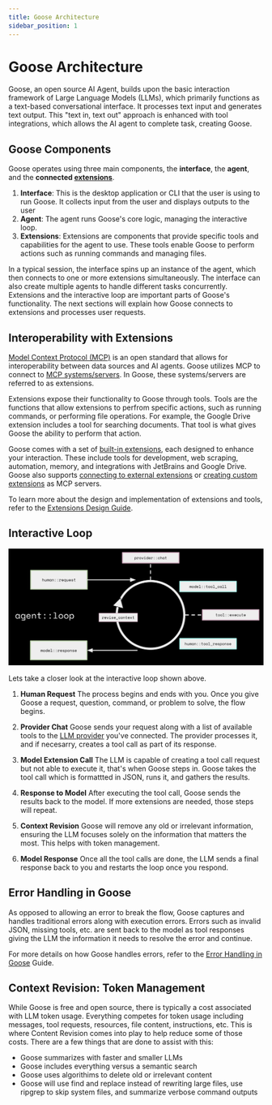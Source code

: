 ```yaml
---
title: Goose Architecture
sidebar_position: 1
---
```


# Goose Architecture

Goose, an open source AI Agent, builds upon the basic interaction framework of Large Language Models (LLMs), which primarily functions as a text-based conversational interface. It processes text input and generates text output. This "text in, text out" approach is enhanced with tool integrations, which allows the AI agent to complete task, creating Goose.

## Goose Components
Goose operates using three main components, the **interface**, the **agent**, and the **connected [extensions](/docs/getting-started/using-extensions)**.

1. **Interface**: This is the desktop application or CLI that the user is using to run Goose. It collects input from the user and displays outputs to the user
2. **Agent**: The agent runs Goose's core logic, managing the interactive loop. 
3. **Extensions**: Extensions are components that provide specific tools and capabilities for the agent to use. These tools enable Goose to perform actions such as running commands and managing files.

In a typical session, the interface spins up an instance of the agent, which then connects to one or more extensions simultaneously. The interface can also create multiple agents to handle different tasks concurrently. Extensions and the interactive loop are important parts of Goose's functionality. The next sections will explain how Goose connects to extensions and processes user requests.

## Interoperability with Extensions
[Model Context Protocol (MCP)](https://modelcontextprotocol.io/) is an open standard that allows for interoperability between data sources and AI agents. Goose utilizes MCP to connect to [MCP systems/servers](https://github.com/modelcontextprotocol/servers?tab=readme-ov-file#model-context-protocol-servers). In Goose, these systems/servers are referred to as extensions.


Extensions expose their functionality to Goose through tools. Tools are the functions that allow extensions to perfrom specific actions, such as running commands, or performing file operations. For example, the Google Drive extension includes a tool for searching documents. That tool is what gives Goose the ability to perform that action.


Goose comes with a set of [built-in extensions](/docs/getting-started/using-extensions#built-in-extensions), each designed to enhance your interaction. These include tools for development, web scraping, automation, memory, and integrations with JetBrains and Google Drive. Goose also supports [connecting to external extensions](/docs/getting-started/using-extensions#adding-extensions) or [creating custom extensions](/docs/tutorials/custom-extensions) as MCP servers. 

To learn more about the design and implementation of extensions and tools, refer to the [Extensions Design Guide](/docs/goose-architecture/extensions-design#tools). 

## Interactive Loop
![interactive loop](../assets/guides/interactive-loop.png)

Lets take a closer look at the interactive loop shown above.  

1. **Human Request** 
The process begins and ends with you. Once you give Goose a request, question, command, or problem to solve, the flow begins.

2. **Provider Chat** 
Goose sends your request along with a list of available tools to the [LLM provider](/docs/getting-started/providers) you've connected. The provider processes it, and if necesarry, creates a tool call as part of its response.  

3. **Model Extension Call** 
The LLM is capable of creating a tool call request but not able to execute it, that's when Goose steps in. Goose takes the tool call which is formattted in JSON, runs it, and gathers the results.

4. **Response to Model**
After executing the tool call, Goose sends the results back to the model. If more extensions are needed, those steps will repeat.

5. **Context Revision** 
Goose will remove any old or irrelevant information, ensuring the LLM focuses solely on the information that matters the most. This helps with token management.  

6. **Model Response** 
Once all the tool calls are done, the LLM sends a final response back to you and restarts the loop once you respond.

## Error Handling in Goose

As opposed to allowing an error to break the flow, Goose captures and handles traditional errors along with execution errors. Errors such as invalid JSON, missing tools, etc. are sent back to the model as tool responses giving the LLM the information it needs to resolve the error and continue. 

For more details on how Goose handles errors, refer to the [Error Handling in Goose](/docs/goose-architecture/error-handling) Guide.


## Context Revision: Token Management

While Goose is free and open source, there is typically a cost associated with LLM token usage. Everything competes for token usage including messages, tool requests, resources, file content, instructions, etc. This is where Content Revision comes into play to help reduce some of those costs. There are a few things that are done to assist with this:
* Goose summarizes with faster and smaller LLMs
* Goose includes everything versus a semantic search
* Goose uses algorithims to delete old or irrelevant content
* Goose will use find and replace instead of rewriting large files, use ripgrep to skip system files, and summarize verbose command outputs 


